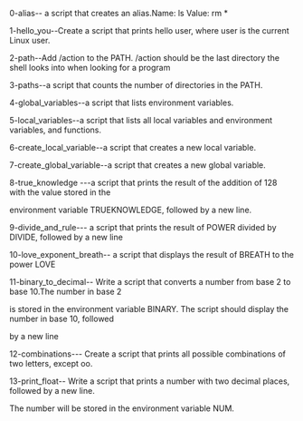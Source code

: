 0-alias-- a script that creates an alias.Name: ls Value: rm *

 

1-hello_you--Create a script that prints hello user, where user is the current Linux user.



2-path--Add /action to the PATH. /action should be the last directory the shell looks into when looking for a program



3-paths--a script that counts the number of directories in the PATH.



4-global_variables--a script that lists environment variables.



5-local_variables--a script that lists all local variables and environment variables, and functions.



6-create_local_variable--a script that creates a new local variable.



7-create_global_variable--a script that creates a new global variable.



8-true_knowledge ---a script that prints the result of the addition of 128 with the value stored in the 

environment variable TRUEKNOWLEDGE, followed by a new line.



9-divide_and_rule---  a script that prints the result of POWER divided by DIVIDE, followed by a new line

                                                                                   

10-love_exponent_breath--  a script that displays the result of BREATH to the power LOVE

                                                                         

11-binary_to_decimal-- Write a script that converts a number from base 2 to base 10.The number in base 2

 is stored in the environment variable BINARY. The script should display the number in base 10, followed 

by a new line

                                                                                     

12-combinations--- Create a script that prints all possible combinations of two letters, except oo.  

                                                                       

13-print_float-- Write a script that prints a number with two decimal places, followed by a new line.

The number will be stored in the environment variable NUM.           
